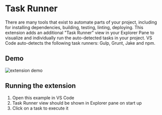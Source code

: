# Task Runner

There are many tools that exist to automate parts of your project, including for installing dependencies, building, testing, linting, deploying. This extension adds an additional "Task Runner" view in your Explorer Pane to visualize and individually run the auto-detected tasks in your project. VS Code auto-detects the following task runners: Gulp, Grunt, Jake and npm.


## Demo


![extension demo](https://github.com/sana-ajani/taskrunner-code/blob/master/assets/taskrunner.gif?raw=true)


## Running the extension
1. Open this example in VS Code
2. Task Runner view should be shown in Explorer pane on start up
3. Click on a task to execute it